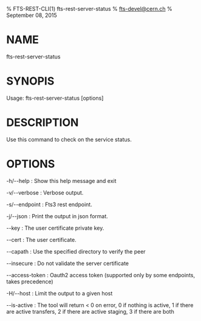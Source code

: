 % FTS-REST-CLI(1) fts-rest-server-status
% fts-devel@cern.ch
% September 08, 2015
# NAME

fts-rest-server-status

# SYNOPIS

Usage: fts-rest-server-status [options]

# DESCRIPTION

Use this command to check on the service status.

# OPTIONS

-h/--help
:	Show this help message and exit

-v/--verbose
:	Verbose output. 

-s/--endpoint
:	Fts3 rest endpoint. 

-j/--json
:	Print the output in json format. 

--key
:	The user certificate private key. 

--cert
:	The user certificate. 

--capath
:	Use the specified directory to verify the peer

--insecure
:	Do not validate the server certificate

--access-token
:	Oauth2 access token (supported only by some endpoints, takes precedence)

-H/--host
:	Limit the output to a given host

--is-active
:	The tool will return < 0 on error, 0 if nothing is active, 1 if there are active transfers, 2 if there are active staging, 3 if there are both

